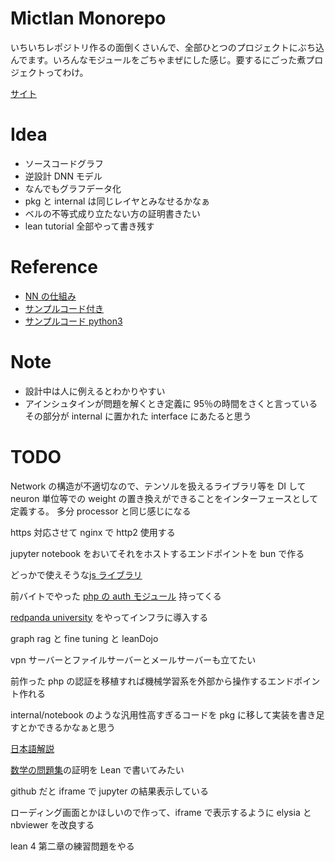 # Mictlan Monorepo

いちいちレポジトリ作るの面倒くさいんで、全部ひとつのプロジェクトにぶち込んでます。いろんなモジュールをごちゃまぜにした感じ。要するにごった煮プロジェクトってわけ。

[サイト](https://mictlan.share.zrok.io/phpdemo/index.php)

# Idea

- ソースコードグラフ
- 逆設計 DNN モデル
- なんでもグラフデータ化
- pkg と internal は同じレイヤとみなせるかなぁ
- ベルの不等式成り立たない方の証明書きたい
- lean tutorial 全部やって書き残す

# Reference

- [NN の仕組み](https://www.3blue1brown.com/topics/neural-networks)
- [サンプルコード付き](http://neuralnetworksanddeeplearning.com/chap1.html)
- [サンプルコード python3](https://github.com/unexploredtest/neural-networks-and-deep-learning)

# Note

- 設計中は人に例えるとわかりやすい
- アインシュタインが問題を解くとき定義に 95％の時間をさくと言っている
  その部分が internal に置かれた interface にあたると思う

# TODO

Network の構造が不適切なので、テンソルを扱えるライブラリ等を DI して
neuron 単位等での weight の置き換えができることをインターフェースとして定義する。
多分 processor と同じ感じになる

https 対応させて nginx で http2 使用する

jupyter notebook をおいてそれをホストするエンドポイントを bun で作る

どっかで使えそうな[js ライブラリ](https://github.com/statelyai/xstate)

前バイトでやった [php の auth モジュール](https://github.com/SpicyIslandFruits/koemade) 持ってくる

[redpanda university](https://university.redpanda.com/) をやってインフラに導入する

graph rag と fine tuning と leanDojo

vpn サーバーとファイルサーバーとメールサーバーも立てたい

前作った php の認証を移植すれば機械学習系を外部から操作するエンドポイント作れる

internal/notebook のような汎用性高すぎるコードを pkg に移して実装を書き足すとかできるかなぁと思う

[日本語解説](https://lean-ja.github.io/lean-by-example/)

[数学の問題集](https://artofproblemsolving.com/wiki/index.php/AMC_12_Problems_and_Solutions)の証明を Lean で書いてみたい

github だと iframe で jupyter の結果表示している

ローディング画面とかほしいので作って、iframe で表示するように elysia と nbviewer を改良する

lean 4 第二章の練習問題をやる
